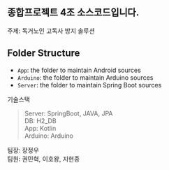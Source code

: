 ## 종합프로젝트 4조 소스코드입니다.

주제: 독거노인 고독사 방지 솔루션

## Folder Structure

- `App`: the folder to maintain Android sources
- `Arduino`: the folder to maintain Arduino sources
- `Server`: the folder to maintain Spring Boot sources

기술스택

> Server: SpringBoot, JAVA, JPA    
> DB: H2_DB    
> App: Kotlin    
> Arduino: Arduino    

팀장: 장정우    
팀원: 권민혁, 이호왕, 지현종
